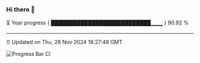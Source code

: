### Hi there 👋

⏳ Year progress { ███████████████████████████▁▁▁ } 90.92 %

---

⏰ Updated on Thu, 28 Nov 2024 18:27:48 GMT

![Progress Bar CI](https://github.com/liununu/liununu/workflows/Progress%20Bar%20CI/badge.svg)
